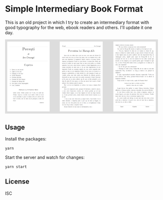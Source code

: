 # Simple Intermediary Book Format

This is an old project in which I try to create an intermediary format with good
typography for the web, ebook readers and others. I'll update it one day.

![SIBF screenshot](screenshot.png)

## Usage

Install the packages:

    yarn

Start the server and watch for changes:

    yarn start

## License

ISC
